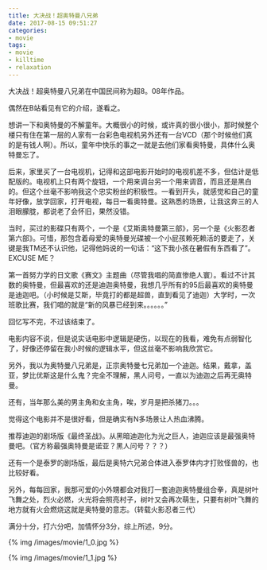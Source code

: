 ```yaml
---
title: 大决战！超奥特曼八兄弟
date: 2017-08-15 09:51:27
categories:
- movie
tags:
- movie
- killtime
- relaxation
---
```

大决战！超奥特曼八兄弟在中国民间称为超8。08年作品。

偶然在B站看见有它的介绍，遂看之。

<!--more-->

想讲一下和奥特曼的不解童年。大概很小的时候，或许真的很小很小，那时候整个楼只有住在第一层的人家有一台彩色电视机另外还有一台VCD（那个时候他们真的是有钱人啊）。所以，童年中快乐的事之一就是去他们家看奥特曼，具体什么奥特曼忘了。

后来，家里买了一台电视机，记得和这部电影开始时的电视机差不多，但估计是低配版的。电视机上只有两个旋钮，一个用来调台另一个用来调音，而且还是黑白的。但这个丝毫不影响我这个忠实粉丝的积极性。一看到开头，就感觉和自己的童年好像，放学回家，打开电视，每日一看奥特曼。这熟悉的场景，让我这奔三的人泪眼朦胧，都说老了会怀旧，果然没错。

当时，买过的影碟只有两个，一个是《艾斯奥特曼第三部》，另一个是《火影忍者第六部》。可惜，那包含着母爱的奥特曼光碟被一个小屁孩赖死赖活的要走了，关键是我TM还不认识他，记得他妈说的一句话：“这下我小孩在暑假有东西看了”。EXCUSE ME？

第一首努力学的日文歌《赛文》主题曲（尽管我唱的简直惨绝人寰）。看过不计其数的奥特曼，但最喜欢的还是迪迦奥特曼，我想几乎所有的95后最喜欢的奥特曼是迪迦吧。（小时候是艾斯，毕竟打的都是超兽，直到看见了迪迦）大学时，一次班歌比赛，我们唱的就是“新的风暴已经到来。。。。。。”

回忆写不完，不过该结束了。

电影内容不说，但是说实话电影中逻辑是硬伤，以现在的我看，难免有点弱智化了，好像还停留在我小时候的逻辑水平，但这丝毫不影响我欣赏它。

另外，我以为奥特曼八兄弟是，正宗奥特曼七兄弟加一个迪迦。结果，戴拿，盖亚，梦比优斯这是什么鬼？完全不理解，黑人问号，一直以为迪迦之后再无奥特曼。

还有，当年那么美的男主角和女主角，唉，岁月是把杀猪刀。。。

觉得这个电影并不是很好看，但是确实有N多场景让人热血沸腾。

推荐迪迦的剧场版《最终圣战》。从黑暗迪迦化为光之巨人，迪迦应该是最强奥特曼吧。（官方称最强奥特曼是诺亚？黑人问号？？？）

还有一个是泰罗的剧场版，最后是奥特六兄弟合体进入泰罗体内才打败怪兽的，也比较好看。

另外，每每回家，我那可爱的小外甥都会对我打一套迪迦奥特曼组合拳，真是树叶飞舞之处，烈火必燃，火光将会照亮村子，树叶又会再次萌生，只要有树叶飞舞的地方就有火会燃烧这就是奥特曼的意志。（转载火影忍者三代）

满分十分，打六分吧，加情怀分3分，综上所述，9分。

{% img /images/movie/1_0.jpg %}

{% img /images/movie/1_1.jpg %}